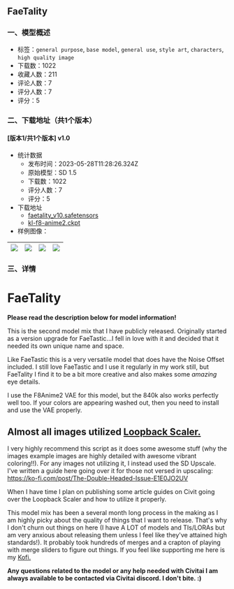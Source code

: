 ## FaeTality
### 一、模型概述

- 标签：`general purpose`, `base model`, `general use`, `style art`, `characters`, `high quality image`
- 下载数：1022
- 收藏人数：211
- 评论人数：7
- 评分人数：7
- 评分：5

### 二、下载地址（共1个版本）

#### [版本1/共1个版本] v1.0

- 统计数据
  - 发布时间：2023-05-28T11:28:26.324Z
  - 原始模型：SD 1.5
  - 下载数：1022
  - 评分人数：7
  - 评分：5
- 下载地址
  - [faetality_v10.safetensors](https://civitai.com/api/download/models/83526)
  - [kl-f8-anime2.ckpt](https://civitai.com/api/download/models/83526?type=VAE&format=Other)
- 样例图像：

| <img src="https://image.civitai.com/xG1nkqKTMzGDvpLrqFT7WA/ab42276b-60e7-4c55-bbb1-285471311fb4/width=450/942269.jpeg" /> | <img src="https://image.civitai.com/xG1nkqKTMzGDvpLrqFT7WA/dd33d868-df2b-42f7-8048-79b7aea2e74f/width=450/942313.jpeg" /> | <img src="https://image.civitai.com/xG1nkqKTMzGDvpLrqFT7WA/13a68835-e913-4d39-ad12-8be9b86d2e52/width=450/942364.jpeg" /> | <img src="https://image.civitai.com/xG1nkqKTMzGDvpLrqFT7WA/04bf7c47-2d2e-412f-9b53-e3e142f507a7/width=450/942366.jpeg" /> |
| ---- | ---- | ---- | ---- |


### 三、详情
<h1 id="faetality"><strong>FaeTality</strong></h1><p><strong>Please read the description below for model information!</strong></p><p>This is the second model mix that I have publicly released. Originally started as a version upgrade for FaeTastic...I fell in love with it and decided that it needed its own unique name and space. </p><p>Like FaeTastic this is a very versatile model that does have the Noise Offset included. I still love FaeTastic and I use it regularly in my work still, but FaeTality I find it to be a bit more creative and also makes some <em>amazing</em> eye details. </p><p>I use the F8Anime2 VAE for this model, but the 840k also works perfectly well too. If your colors are appearing washed out, then you need to install and use the VAE properly. </p><p></p><h2 id="almost-all-images-utilized-loopback-scaler"><strong>Almost all images utilized </strong><a rel="ugc" href="https://civitai.com/models/23188/loopback-scaler"><strong>Loopback Scaler. </strong></a></h2><p>I very highly recommend this script as it does some awesome stuff (why the images example images are highly detailed with awesome vibrant coloring!!). For any images not utilizing it, I instead used the SD Upscale. I've written a guide here going over it for those not versed in upscaling: <a target="_blank" rel="ugc" href="https://ko-fi.com/post/The-Double-Headed-Issue-E1E0JO2UV">https://ko-fi.com/post/The-Double-Headed-Issue-E1E0JO2UV</a></p><p>When I have time I plan on publishing some article guides on Civit going over the Loopback Scaler and how to utilize it properly. </p><p>This model mix has been a several month long process in the making as I am highly picky about the quality of things that I want to release. That's why I don't churn out things on here (I have A LOT of models and TIs/LORAs but am very anxious about releasing them unless I feel like they've attained high standards!). It probably took hundreds of merges and a crapton of playing with merge sliders to figure out things. If you feel like supporting me here is my <a rel="ugc" href="https://ko-fi.com/faetastic">Kofi.</a></p><p></p><p><strong>Any questions related to the model or any help needed with Civitai I am always available to be contacted via Civitai discord. I don't bite. :)</strong></p><p></p><p></p><p></p>